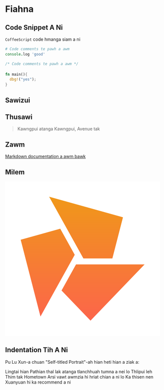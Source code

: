 [Markdown khawvel pum huap comments]:#

# Fiahna

## Code Snippet A Ni

`CoffeeScript` code hmanga siam a ni

```coffee
# Code comments te pawh a awm
console.log 'good'


```

```rust
/* Code comments te pawh a awm */

fn main(){
  dbg!("yes");
}
```

## Sawizui

<!-- HTML 注释 --> 

<!-- 多行注释 --> 

## Thusawi

> Kawngpui atanga Kawngpui, Avenue tak

## Zawm

[Markdown documentation a awm bawk](https://github.com/xxai-art/xxai-art-md)

## Milem

![xxAI.Art Brand hriat theihna](https://raw.githubusercontent.com/xxai-art/web/main/file/svg/logo.svg)

## Indentation Tih A Ni

Pu Lu Xun-a chuan "Self-titled Portrait"-ah hian heti hian a ziak a:

  Lingtai hian Pathian thal lak atanga tlanchhuah tumna a nei lo
  Thlipui leh Thim tak Hometown
  Arsi vawt awmzia hi hriat chian a ni lo
  Ka thisen nen Xuanyuan hi ka recommend a ni


